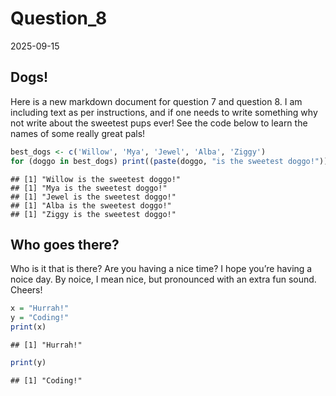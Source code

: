 Question_8
================
2025-09-15

## Dogs!

Here is a new markdown document for question 7 and question 8. I am
including text as per instructions, and if one needs to write something
why not write about the sweetest pups ever! See the code below to learn
the names of some really great pals!

``` r
best_dogs <- c('Willow', 'Mya', 'Jewel', 'Alba', 'Ziggy')
for (doggo in best_dogs) print((paste(doggo, "is the sweetest doggo!")))
```

    ## [1] "Willow is the sweetest doggo!"
    ## [1] "Mya is the sweetest doggo!"
    ## [1] "Jewel is the sweetest doggo!"
    ## [1] "Alba is the sweetest doggo!"
    ## [1] "Ziggy is the sweetest doggo!"

## Who goes there?

Who is it that is there? Are you having a nice time? I hope you’re
having a noice day. By noice, I mean nice, but pronounced with an extra
fun sound. Cheers!

``` r
x = "Hurrah!"
y = "Coding!"
print(x)
```

    ## [1] "Hurrah!"

``` r
print(y)
```

    ## [1] "Coding!"
